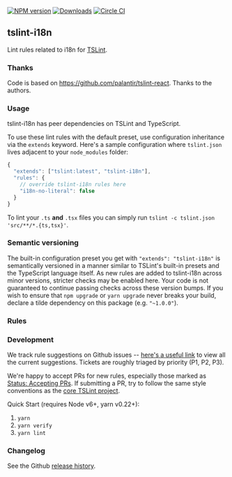 [![NPM version](https://badge.fury.io/js/tslint-i18n.svg)](https://www.npmjs.com/package/tslint-i18n)
[![Downloads](http://img.shields.io/npm/dm/tslint-i18n.svg)](https://npmjs.org/package/tslint-i18n)
[![Circle CI](https://circleci.com/gh/hsuehic/tslint-i18n.svg?style=svg)](https://circleci.com/gh/hsuehic/tslint-i18n)

tslint-i18n
------------


Lint rules related to i18n for [TSLint](https://github.com/hsuehic/tslint/).

### Thanks
Code is based on https://github.com/palantir/tslint-react. Thanks to the authors.

### Usage

tslint-i18n has peer dependencies on TSLint and TypeScript.

To use these lint rules with the default preset, use configuration inheritance via the `extends` keyword.
Here's a sample configuration where `tslint.json` lives adjacent to your `node_modules` folder:

```js
{
  "extends": ["tslint:latest", "tslint-i18n"],
  "rules": {
    // override tslint-i18n rules here
    "i18n-no-literal": false
  }
}
```

To lint your `.ts` **and** `.tsx` files you can simply run `tslint -c tslint.json 'src/**/*.{ts,tsx}'`.

### Semantic versioning

The built-in configuration preset you get with `"extends": "tslint-i18n"` is semantically versioned in a manner similar to TSLint's built-in presets and the TypeScript language itself. As new rules are added to tslint-i18n across minor versions, stricter checks may be enabled here. Your code is not guaranteed to continue passing checks across these version bumps. If you wish to ensure that `npm upgrade` or `yarn upgrade` never breaks your build, declare a tilde dependency on this package (e.g. `"~1.0.0"`).

### Rules


### Development

We track rule suggestions on Github issues -- [here's a useful link](https://github.com/hsuehic/tslint-i18n/issues?q=is%3Aissue+is%3Aopen+label%3A%22Type%3A+Rule+Suggestion%22)
to view all the current suggestions. Tickets are roughly triaged by priority (P1, P2, P3).

We're happy to accept PRs for new rules, especially those marked as [Status: Accepting PRs](https://github.com/hsuehic/tslint-i18n/issues?q=is%3Aissue+is%3Aopen+label%3A%22Status%3A+Accepting+PRs%22).
If submitting a PR, try to follow the same style conventions as the [core TSLint project](https://github.com/hsuehic/tslint).

Quick Start (requires Node v6+, yarn v0.22+):

1. `yarn`
1. `yarn verify`
1. `yarn lint`

### Changelog

See the Github [release history](https://github.com/hsuehic/tslint-i18n/releases).
